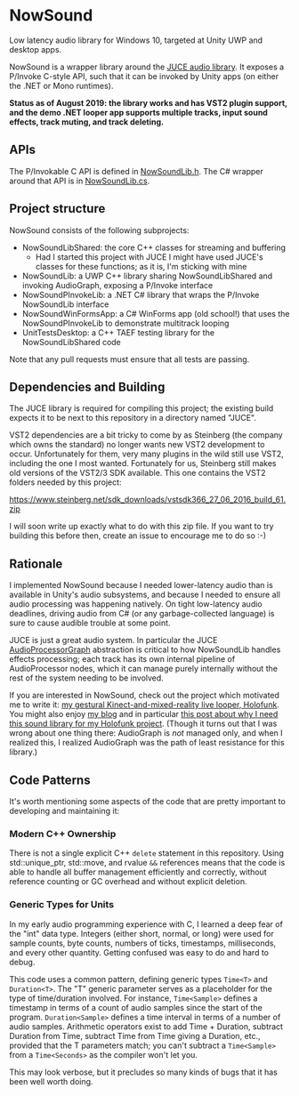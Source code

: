 # NowSound
Low latency audio library for Windows 10, targeted at Unity UWP and desktop apps.

NowSound is a wrapper library around the [JUCE audio library](https://juce.com).  It exposes a P/Invoke C-style API, such that it can be invoked by Unity apps (on either
the .NET or Mono runtimes).

**Status as of August 2019: the library works and has VST2 plugin support, and the demo .NET looper app
supports multiple tracks, input sound effects, track muting, and track deleting.**

## APIs

The P/Invokable C API is defined in [NowSoundLib.h](https://github.com/RobJellinghaus/NowSound/blob/master/NowSoundLib/NowSoundLib.h).  The C# wrapper around that API is in [NowSoundLib.cs](https://github.com/RobJellinghaus/NowSound/blob/master/NowSoundPInvokeLib/NowSoundLib.cs).

## Project structure

NowSound consists of the following subprojects:

- NowSoundLibShared: the core C++ classes for streaming and buffering
  - Had I started this project with JUCE I might have used JUCE's classes for these functions; as it is, I'm sticking with mine
- NowSoundLib: a UWP C++ library sharing NowSoundLibShared and invoking AudioGraph,
  exposing a P/Invoke interface
- NowSoundPInvokeLib: a .NET C# library that wraps the P/Invoke NowSoundLib interface
- NowSoundWinFormsApp: a C# WinForms app (old school!) that uses the NowSoundPInvokeLib to
  demonstrate multitrack looping
- UnitTestsDesktop: a C++ TAEF testing library for the NowSoundLibShared code

Note that any pull requests must ensure that all tests are passing.

## Dependencies and Building

The JUCE library is required for compiling this project; the existing build expects it to be next to
this repository in a directory named "JUCE".

VST2 dependencies are a bit tricky to come by as Steinberg (the company which owns the standard) no
longer wants new VST2 development to occur.  Unfortunately for them, very many plugins in the wild still
use VST2, including the one I most wanted.  Fortunately for us, Steinberg still makes old versions of
the VST2/3 SDK available.  This one contains the VST2 folders needed by this project:

https://www.steinberg.net/sdk_downloads/vstsdk366_27_06_2016_build_61.zip

I will soon write up exactly what to do with this zip file.  If you want to try building this before then,
create an issue to encourage me to do so :-)

## Rationale

I implemented NowSound because I needed lower-latency audio than is available in Unity's audio
subsystems, and because I needed to ensure all audio processing was happening natively.  On tight
low-latency audio deadlines, driving audio from C# (or any garbage-collected language) is sure to
cause audible trouble at some point.

JUCE is just a great audio system.  In particular the JUCE [AudioProcessorGraph](https://docs.juce.com/master/tutorial_audio_processor_graph.html) abstraction is
critical to how NowSoundLib handles effects processing; each track has its own internal pipeline
of AudioProcessor nodes, which it can manage purely internally without the rest of the system
needing to be involved.

If you are interested in NowSound, check out the project which motivated me to write it:
[my gestural Kinect-and-mixed-reality live looper, Holofunk](http://holofunk.com).  You might also
enjoy [my blog](http://robjsoftware.info) and in particular [this post about why I need
this sound library for my Holofunk project](https://robjsoftware.info/2017/12/02/big-ol-2017-mega-update-progress-almost-entirely-invisible/).
(Though it turns out that I was wrong about one thing there: AudioGraph is *not* managed
only, and when I realized this, I realized AudioGraph was the path of least resistance
for this library.)

## Code Patterns

It's worth mentioning some aspects of the code that are pretty important to developing and
maintaining it:

### Modern C++ Ownership

There is not a single explicit C++ `delete` statement in this repository.  Using std::unique_ptr,
std::move, and rvalue `&&` references means that the code is able to handle all buffer management
efficiently and correctly, without reference counting or GC overhead and without explicit deletion.

### Generic Types for Units

In my early audio programming experience with C, I learned a deep fear of the "int" data type.
Integers (either short, normal, or long) were used for sample counts, byte counts, numbers of
ticks, timestamps, milliseconds, and every other quantity.  Getting confused was easy to do
and hard to debug.

This code uses a common pattern, defining generic types `Time<T>` and `Duration<T>`.  The "T"
generic parameter serves as a placeholder for the type of time/duration involved.  For instance,
`Time<Sample>` defines a timestamp in terms of a count of audio samples since the start of the
program.  `Duration<Sample>` defines a time interval in terms of a number of audio samples.
Arithmetic operators exist to add Time + Duration, subtract Duration from Time, subtract Time
from Time giving a Duration, etc., provided that the T parameters match; you can't subtract
a `Time<Sample>` from a `Time<Seconds>` as the compiler won't let you.

This may look verbose, but it precludes so many kinds of bugs that it has been well worth
doing.
